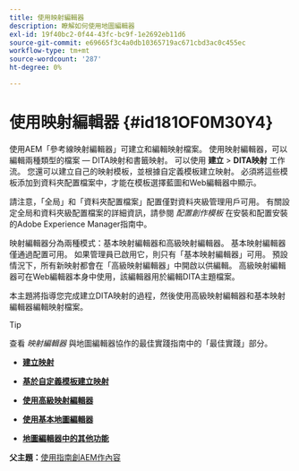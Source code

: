 ```yaml
---
title: 使用映射編輯器
description: 瞭解如何使用地圖編輯器
exl-id: 19f40bc2-0f44-43fc-bc9f-1e2692eb11d6
source-git-commit: e69665f3c4a0db10365719ac671cbd3ac0c455ec
workflow-type: tm+mt
source-wordcount: '287'
ht-degree: 0%

---
```


# 使用映射編輯器 {#id181OF0M30Y4}

使用AEM「參考線映射編輯器」可建立和編輯映射檔案。 使用映射編輯器，可以編輯兩種類型的檔案 — DITA映射和書籤映射。 可以使用 **建立** \> **DITA映射** 工作流。 您還可以建立自己的映射模板，並根據自定義模板建立映射。 必須將這些模板添加到資料夾配置檔案中，才能在模板選擇藍圖和Web編輯器中顯示。

請注意，「全局」和「資料夾配置檔案」配置僅對資料夾級管理用戶可用。 有關設定全局和資料夾級配置檔案的詳細資訊，請參閱 *配置創作模板* 在安裝和配置安裝的Adobe Experience Manager指南中。

映射編輯器分為兩種模式：基本映射編輯器和高級映射編輯器。 基本映射編輯器僅通過配置可用。 如果管理員已啟用它，則只有「基本映射編輯器」可用。 預設情況下，所有新映射都會在「高級映射編輯器」中開啟以供編輯。 高級映射編輯器可在Web編輯器本身中使用，該編輯器用於編輯DITA主題檔案。

本主題將指導您完成建立DITA映射的過程，然後使用高級映射編輯器和基本映射編輯器編輯映射檔案。

>[!TIP]
>
> 查看 *映射編輯器* 與地圖編輯器協作的最佳實踐指南中的「最佳實踐」部分。

- **[建立映射](map-editor-create-map.md)**

- **[基於自定義模板建立映射](create-maps-customized-templates.md)**

- **[使用高級映射編輯器](map-editor-advanced-map-editor.md)**

- **[使用基本地圖編輯器](map-editor-basic-map-editor.md)**

- **[地圖編輯器中的其他功能](map-editor-other-features.md)**


**父主題：**[&#x200B;使用指南創AEM作內容](authoring-content-xml-doc.md)
